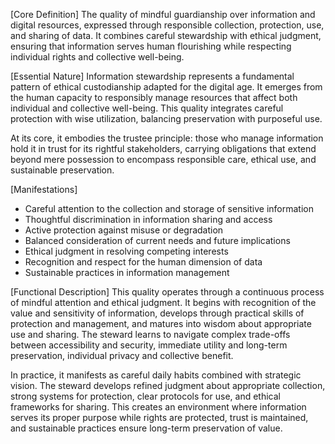 [Core Definition]
The quality of mindful guardianship over information and digital resources, expressed through responsible collection, protection, use, and sharing of data. It combines careful stewardship with ethical judgment, ensuring that information serves human flourishing while respecting individual rights and collective well-being.

[Essential Nature]
Information stewardship represents a fundamental pattern of ethical custodianship adapted for the digital age. It emerges from the human capacity to responsibly manage resources that affect both individual and collective well-being. This quality integrates careful protection with wise utilization, balancing preservation with purposeful use.

At its core, it embodies the trustee principle: those who manage information hold it in trust for its rightful stakeholders, carrying obligations that extend beyond mere possession to encompass responsible care, ethical use, and sustainable preservation.

[Manifestations]
- Careful attention to the collection and storage of sensitive information
- Thoughtful discrimination in information sharing and access
- Active protection against misuse or degradation
- Balanced consideration of current needs and future implications
- Ethical judgment in resolving competing interests
- Recognition and respect for the human dimension of data
- Sustainable practices in information management

[Functional Description]
This quality operates through a continuous process of mindful attention and ethical judgment. It begins with recognition of the value and sensitivity of information, develops through practical skills of protection and management, and matures into wisdom about appropriate use and sharing. The steward learns to navigate complex trade-offs between accessibility and security, immediate utility and long-term preservation, individual privacy and collective benefit.

In practice, it manifests as careful daily habits combined with strategic vision. The steward develops refined judgment about appropriate collection, strong systems for protection, clear protocols for use, and ethical frameworks for sharing. This creates an environment where information serves its proper purpose while rights are protected, trust is maintained, and sustainable practices ensure long-term preservation of value.